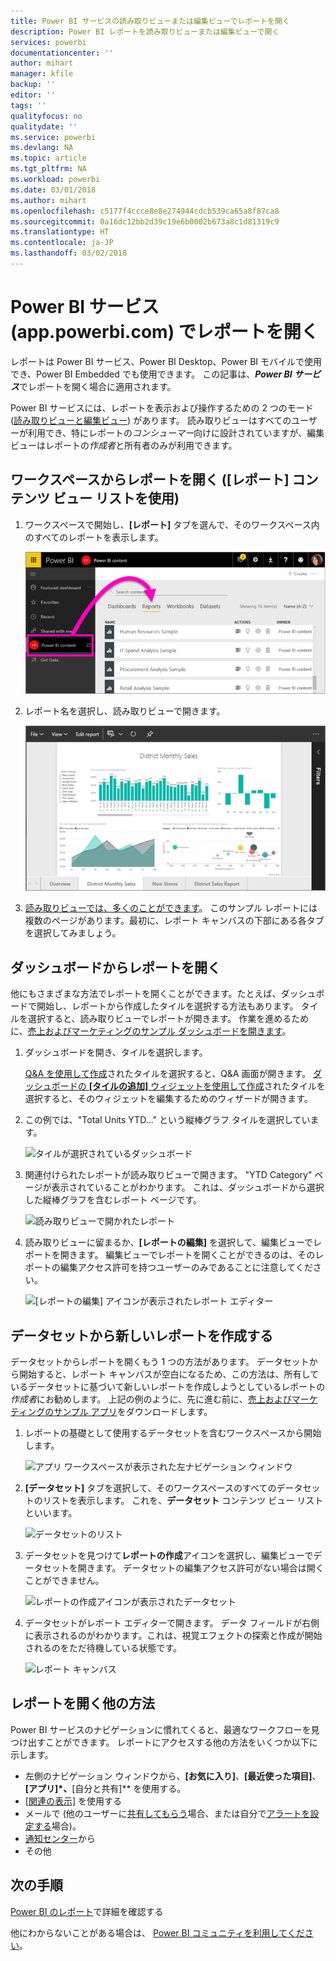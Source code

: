```yaml
---
title: Power BI サービスの読み取りビューまたは編集ビューでレポートを開く
description: Power BI レポートを読み取りビューまたは編集ビューで開く
services: powerbi
documentationcenter: ''
author: mihart
manager: kfile
backup: ''
editor: ''
tags: ''
qualityfocus: no
qualitydate: ''
ms.service: powerbi
ms.devlang: NA
ms.topic: article
ms.tgt_pltfrm: NA
ms.workload: powerbi
ms.date: 03/01/2018
ms.author: mihart
ms.openlocfilehash: c5177f4ccce8e8e274944cdcb539ca65a8f87ca8
ms.sourcegitcommit: 0a16dc12bb2d39c19e6b0002b673a8c1d81319c9
ms.translationtype: HT
ms.contentlocale: ja-JP
ms.lasthandoff: 03/02/2018
---
```

# <a name="open-a-report-in-power-bi-service-apppowerbicom"></a>Power BI サービス (app.powerbi.com) でレポートを開く
レポートは Power BI サービス、Power BI Desktop、Power BI モバイルで使用でき、Power BI Embedded でも使用できます。 この記事は、***Power BI サービス***でレポートを開く場合に適用されます。

Power BI サービスには、レポートを表示および操作するための 2 つのモード ([読み取りビューと編集ビュー](service-reading-view-and-editing-view.md)) があります。 読み取りビューはすべてのユーザーが利用でき、特にレポートの*コンシューマー*向けに設計されていますが、編集ビューはレポートの*作成者*と所有者のみが利用できます。 

## <a name="open-a-report-from-a-workspace-via-the-reports-content-view-list"></a>ワークスペースからレポートを開く (**[レポート]** コンテンツ ビュー リストを使用)

1. ワークスペースで開始し、**[レポート]** タブを選んで、そのワークスペース内のすべてのレポートを表示します。  
   
   ![ワークスペースの [レポート] タブ](media/service-report-open/power-bi-open-report.png)
2. レポート名を選択し、読み取りビューで開きます。  
   
    ![読み取りビューのレポート](media/service-report-open/power-bi-reading-view.png)
3. [読み取りビューでは、多くのことができます](service-reading-view-and-editing-view.md)。  このサンプル レポートには複数のページがあります。最初に、レポート キャンバスの下部にある各タブを選択してみましょう。 

## <a name="open-a-report-from-a-dashboard"></a>ダッシュボードからレポートを開く
他にもさまざまな方法でレポートを開くことができます。たとえば、ダッシュボードで開始し、レポートから作成したタイルを選択する方法もあります。  タイルを選択すると、読み取りビューでレポートが開きます。 作業を進めるために、[売上およびマーケティングのサンプル ダッシュボードを開きます](sample-datasets.md)。

1. ダッシュボードを開き、タイルを選択します。

   [Q&A を使用して作成](service-dashboard-pin-tile-from-q-and-a.md)されたタイルを選択すると、Q&A 画面が開きます。 [ダッシュボードの **[タイルの追加]** ウィジェットを使用して作成](service-dashboard-add-widget.md)されたタイルを選択すると、そのウィジェットを編集するためのウィザードが開きます。  

2.  この例では、"Total Units YTD..." という縦棒グラフ タイルを選択しています。

    ![タイルが選択されているダッシュボード](media/service-report-open/power-bi-dashboard.png)

3.  関連付けられたレポートが読み取りビューで開きます。 "YTD Category" ページが表示されていることがわかります。 これは、ダッシュボードから選択した縦棒グラフを含むレポート ページです。

    ![読み取りビューで開かれたレポート](media/service-report-open/power-bi-report.png)

4. 読み取りビューに留まるか、**[レポートの編集]** を選択して、編集ビューでレポートを開きます。 編集ビューでレポートを開くことができるのは、そのレポートの編集アクセス許可を持つユーザーのみであることに注意してください。

    ![[レポートの編集] アイコンが表示されたレポート エディター](media/service-report-open/power-bi-edit-report.png)

## <a name="create-a-brand-new-report-from-a-dataset"></a>データセットから新しいレポートを作成する
データセットからレポートを開くもう 1 つの方法があります。 データセットから開始すると、レポート キャンバスが空白になるため、この方法は、所有しているデータセットに基づいて新しいレポートを作成しようとしているレポートの*作成者*にお勧めします。 上記の例のように、先に進む前に、[売上およびマーケティングのサンプル アプリ](sample-datasets.md)をダウンロードします。

1. レポートの基礎として使用するデータセットを含むワークスペースから開始します。

   ![アプリ ワークスペースが表示された左ナビゲーション ウィンドウ](media/service-report-open/power-bi-workspace.png)

2. **[データセット]** タブを選択して、そのワークスペースのすべてのデータセットのリストを表示します。 これを、**データセット** コンテンツ ビュー リストといいます。
   
   ![データセットのリスト](media/service-report-open/power-bi-dataset.png)

1. データセットを見つけて**レポートの作成**アイコンを選択し、編集ビューでデータセットを開きます。 データセットの編集アクセス許可がない場合は開くことができません。 
   
    ![レポートの作成アイコンが表示されたデータセット](media/service-report-open/power-bi-create-report.png)

3. データセットがレポート エディターで開きます。 データ フィールドが右側に表示されるのがわかります。これは、視覚エフェクトの探索と作成が開始されるのをただ待機している状態です。 

   ![レポート キャンバス](media/service-report-open/power-bi-blank-canvas.png)

##  <a name="still-more-ways-to-open-a-report"></a>レポートを開く他の方法
Power BI サービスのナビゲーションに慣れてくると、最適なワークフローを見つけ出すことができます。 レポートにアクセスする他の方法をいくつか以下に示します。
- 左側のナビゲーション ウィンドウから、**[お気に入り]**、**[最近使った項目]**、**[アプリ]*、**[自分と共有]** を使用する。 
- [[関連の表示]](service-related-content.md) を使用する
- メールで (他のユーザーに[共有してもらう](service-share-reports.md)場合、または自分で[アラートを設定する](service-set-data-alerts.md)場合)。    
- [通知センター](service-notification-center.md)から    
- その他

## <a name="next-steps"></a>次の手順
[Power BI のレポート](service-reports.md)で詳細を確認する

他にわからないことがある場合は、 [Power BI コミュニティを利用してください](http://community.powerbi.com/)。  


